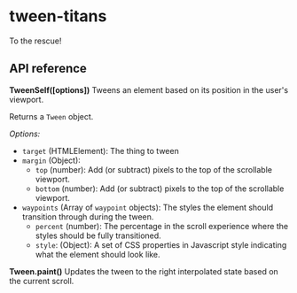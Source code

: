 # tween-titans
To the rescue!

## API reference
**TweenSelf([options])**
Tweens an element based on its position in the user's viewport.

Returns a `Tween` object.

_Options:_
* `target` (HTMLElement): The thing to tween
* `margin` (Object):
  * `top` (number): Add (or subtract) pixels to the top of the scrollable viewport.
  * `bottom` (number): Add (or subtract) pixels to the top of the scrollable viewport.
* `waypoints` (Array of `waypoint` objects): The styles the element should transition through during the tween.
  * `percent` (number): The percentage in the scroll experience where the styles should be fully transitioned.
  * `style`: (Object): A set of CSS properties in Javascript style indicating what the element should look like.


**Tween.paint()**
Updates the tween to the right interpolated state based on the current scroll. 
